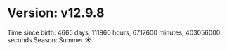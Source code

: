 # Version: v12.9.8
Time since birth: 4665 days, 111960 hours, 6717600 minutes, 403056000 seconds
Season: Summer ☀️
